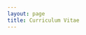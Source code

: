 ```yaml
---
layout: page
title: Curriculum Vitae
---
```


<a href="files/Evan_Perkowski_CV_UpdatedSu2020_08-14-2020.pdf" class="image fit"><img src="files/Evan_Perkowski_CV_UpdatedSu2020_08-14-2020" alt=""></a>
